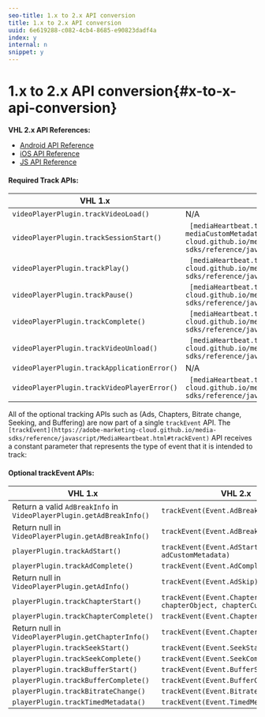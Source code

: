 ```yaml
---
seo-title: 1.x to 2.x API conversion
title: 1.x to 2.x API conversion
uuid: 6e619288-c082-4cb4-8685-e90823dadf4a
index: y
internal: n
snippet: y
---
```


# 1.x to 2.x API conversion{#x-to-x-api-conversion}

**VHL 2.x API References:**

* [Android API Reference](https://adobe-marketing-cloud.github.io/media-sdks/reference/android/index.html)
* [iOS API Reference](https://adobe-marketing-cloud.github.io/media-sdks/reference/ios/index.html)
* [JS API Reference](https://adobe-marketing-cloud.github.io/media-sdks/reference/javascript/index.html)

#### Required Track APIs:
|  VHL 1.x | VHL 2.x |
|---|---|
| `videoPlayerPlugin.trackVideoLoad()` | N/A |
| `videoPlayerPlugin.trackSessionStart()` | ` [mediaHeartbeat.trackSessionStart(mediaObject, mediaCustomMetadata)](https://adobe-marketing-cloud.github.io/media-sdks/reference/javascript/MediaHeartbeat.html#trackSessionStart)` |
| `videoPlayerPlugin.trackPlay()` | ` [mediaHeartbeat.trackPlay()](https://adobe-marketing-cloud.github.io/media-sdks/reference/javascript/MediaHeartbeat.html#trackPlay)` |
| `videoPlayerPlugin.trackPause()` | ` [mediaHeartbeat.trackPause()](https://adobe-marketing-cloud.github.io/media-sdks/reference/javascript/MediaHeartbeat.html#trackPause)` |
| `videoPlayerPlugin.trackComplete()` | ` [mediaHeartbeat.trackComplete()](https://adobe-marketing-cloud.github.io/media-sdks/reference/javascript/MediaHeartbeat.html#trackComplete)` |
| `videoPlayerPlugin.trackVideoUnload()` | ` [mediaHeartbeat.trackSessionEnd()](https://adobe-marketing-cloud.github.io/media-sdks/reference/javascript/MediaHeartbeat.html#trackSessionEnd)` |
| `videoPlayerPlugin.trackApplicationError()` | N/A |
| `videoPlayerPlugin.trackVideoPlayerError()` | ` [mediaHeartbeat.trackError()](https://adobe-marketing-cloud.github.io/media-sdks/reference/javascript/MediaHeartbeat.html#trackError)` |

All of the optional tracking APIs such as (Ads, Chapters, Bitrate change, Seeking, and Buffering) are now part of a single `trackEvent` API. The ` [trackEvent](https://adobe-marketing-cloud.github.io/media-sdks/reference/javascript/MediaHeartbeat.html#trackEvent)` API receives a constant parameter that represents the type of event that it is intended to track:

#### Optional trackEvent APIs:
|  VHL 1.x | VHL 2.x |
|---|---|
| Return a valid `AdBreakInfo` in `VideoPlayerPlugin.getAdBreakInfo()` | `trackEvent(Event.AdBreakStart)` |
| Return null in `VideoPlayerPlugin.getAdBreakInfo()` | `trackEvent(Event.AdBreakComplete)` |
| `playerPlugin.trackAdStart()` | `trackEvent(Event.AdStart, adObject, adCustomMetadata)` |
| `playerPlugin.trackAdComplete()` | `trackEvent(Event.AdComplete)` |
| Return null in `VideoPlayerPlugin.getAdInfo()` | `trackEvent(Event.AdSkip)` |
| `playerPlugin.trackChapterStart()` | `trackEvent(Event.ChapterStart, chapterObject, chapterCustomMetadata)` |
| `playerPlugin.trackChapterComplete()` | `trackEvent(Event.ChapterComplete)` |
| Return null in `VideoPlayerPlugin.getChapterInfo()` | `trackEvent(Event.ChapterSkip)` |
| `playerPlugin.trackSeekStart()` | `trackEvent(Event.SeekStart)` |
| `playerPlugin.trackSeekComplete()` | `trackEvent(Event.SeekComplete)` |
| `playerPlugin.trackBufferStart()` | `trackEvent(Event.BufferStart)` |
| `playerPlugin.trackBufferComplete()` | `trackEvent(Event.BufferComplete)` |
| `playerPlugin.trackBitrateChange()` | `trackEvent(Event.BitrateChange)` |
| `playerPlugin.trackTimedMetadata()` | `trackEvent(Event.TimedMetadataUpdate)` |

